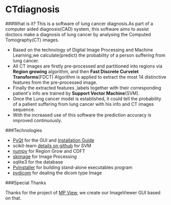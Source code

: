 CTdiagnosis
===========

###What is it?
This is a software of lung cancer diagnosis.As part of a computer aided diagnosis(CAD) system, 
this software aims to assist doctocs make a diagnosis of lung cancer 
by analysing the Computed Tomography(CT) images.  

- Based on the technology of Digital Image Processing and Machine Learning,we calculate(predict) the probability 
of a person suffering from lung cancer.
- All CT images are firstly pre-processed and partitioned into regions via **Region growing** algorithm,
and then **Fast Discrete Curvelet Transforms**(FDCT) Algorithm is applied to extract the most 14 distinctive 
features from the pre-processed image. 
- Finally the extracted features ,labels together with their 
corresponding patient's info are trained by **Support Vector Machine**(SVM).
- Once the Lung cancer model is established,
it could tell the probability of a patient suffering from lung cancer with his info and 
CT images sequence.
- With the increased use of this software the prediction accuracy is improved continuously.

###Technologies

- [PyQt](http://www.riverbankcomputing.co.uk/software/pyqt/download/) for the GUI 
and [Installation Guide](http://blog.csdn.net/bookeezhou/article/details/6229011)
- scikit-learn [details on github](https://github.com/scikit-learn/scikit-learn) for SVM
- [numpy](http://www.numpy.org/) for Region Grow and CDFT
- [skimage](http://scikit-image.org/docs/dev/api/skimage.html) for Image Processing
- sqlite3 for the database
- [PyInstaller](http://www.pyinstaller.org/) for building stand-alone executables program
- [pydicom](http://code.google.com/p/pydicom/) for dealing the dicom type Image


###Special Thanks

Thanks for the project of [MP View](http://qt-apps.org/content/show.php/MP+View?content=68379),
we create our ImageViewer GUI based on that.
